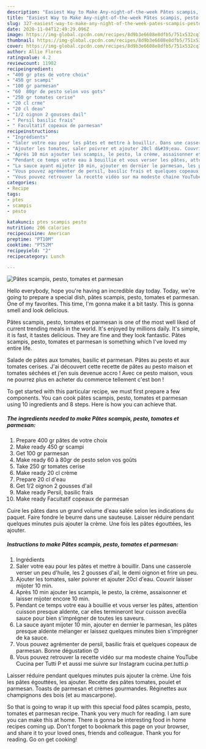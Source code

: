 ```yaml
---
description: "Easiest Way to Make Any-night-of-the-week Pâtes scampis, pesto, tomates et parmesan"
title: "Easiest Way to Make Any-night-of-the-week Pâtes scampis, pesto, tomates et parmesan"
slug: 327-easiest-way-to-make-any-night-of-the-week-pates-scampis-pesto-tomates-et-parmesan
date: 2020-11-04T12:49:29.096Z
image: https://img-global.cpcdn.com/recipes/8d9b3e6608e8dfb5/751x532cq70/pates-scampis-pesto-tomates-et-parmesan-photo-principale-de-la-recette.jpg
thumbnail: https://img-global.cpcdn.com/recipes/8d9b3e6608e8dfb5/751x532cq70/pates-scampis-pesto-tomates-et-parmesan-photo-principale-de-la-recette.jpg
cover: https://img-global.cpcdn.com/recipes/8d9b3e6608e8dfb5/751x532cq70/pates-scampis-pesto-tomates-et-parmesan-photo-principale-de-la-recette.jpg
author: Allie Flores
ratingvalue: 4.2
reviewcount: 11902
recipeingredient:
- "400 gr ptes de votre choix"
- "450 gr scampi"
- "100 gr parmesan"
- "60  80gr de pesto selon vos gots"
- "250 gr tomates cerise"
- "20 cl crme"
- "20 cl deau"
- "1/2 oignon 2 gousses dail"
- " Persil basilic frais"
- " Facultatif copeaux de parmesan"
recipeinstructions:
- "Ingrédients"
- "Saler votre eau pour les pâtes et mettre à bouillir. Dans une casserole verser un peu d&#39;huile, les 2 gousses d&#39;ail, le demi oignon et frire un peu."
- "Ajouter les tomates, saler poivrer et ajouter 20cl d&#39;eau. Couvrir laisser mijoter 10 min."
- "Après 10 min ajouter les scampis, le pesto, la crème, assaisonner et laisser mijoter encore 10 min."
- "Pendant ce temps votre eau à bouillie et vous verser les pâtes, attention cuisson presque aldente, car elles termineront leur cuisson avec6la sauce pour bien s&#39;imprégner de toutes les saveurs."
- "La sauce ayant mijoter 10 min, ajouter en dernier le parmesan, les pâtes presque aldente mélanger er laissez quelques minutes bien s&#39;imprégner de ka sauce."
- "Vous pouvez agrémenter de persil, basilic frais et quelques copeaux de parmesan. Bonne dégustation 😊"
- "Vous pouvez retrouver la recette vidéo sur ma modeste chaine YouTube Cucina per Tutti P et aussi me suivre sur Instagram cucina.per.tutti.p"
categories:
- Recipe
tags:
- ptes
- scampis
- pesto

katakunci: ptes scampis pesto 
nutrition: 206 calories
recipecuisine: American
preptime: "PT10M"
cooktime: "PT52M"
recipeyield: "2"
recipecategory: Lunch

---
```



![Pâtes scampis, pesto, tomates et parmesan](https://img-global.cpcdn.com/recipes/8d9b3e6608e8dfb5/751x532cq70/pates-scampis-pesto-tomates-et-parmesan-photo-principale-de-la-recette.jpg)

Hello everybody, hope you're having an incredible day today. Today, we're going to prepare a special dish, pâtes scampis, pesto, tomates et parmesan. One of my favorites. This time, I'm gonna make it a bit tasty. This is gonna smell and look delicious.

Pâtes scampis, pesto, tomates et parmesan is one of the most well liked of current trending meals in the world. It's enjoyed by millions daily. It's simple, it is fast, it tastes delicious. They are fine and they look fantastic. Pâtes scampis, pesto, tomates et parmesan is something which I've loved my entire life.

Salade de pâtes aux tomates, basilic et parmesan. Pâtes au pesto et aux tomates cerises. J&#39;ai découvert cette recette de pâtes au pesto maison et tomates séchées et j&#39;en suis devenue accro ! Avec ce pesto maison, vous ne pourrez plus en acheter du commerce tellement c&#39;est bon !


To get started with this particular recipe, we must first prepare a few components. You can cook pâtes scampis, pesto, tomates et parmesan using 10 ingredients and 8 steps. Here is how you can achieve that.

<!--inarticleads1-->

##### The ingredients needed to make Pâtes scampis, pesto, tomates et parmesan:

1. Prepare 400 gr pâtes de votre choix
1. Make ready 450 gr scampi
1. Get 100 gr parmesan
1. Make ready 60 à 80gr de pesto selon vos goûts
1. Take 250 gr tomates cerise
1. Make ready 20 cl crème
1. Prepare 20 cl d&#39;eau
1. Get 1/2 oignon 2 gousses d&#39;ail
1. Make ready  Persil, basilic frais
1. Make ready  Facultatif copeaux de parmesan


Cuire les pâtes dans un grand volume d&#39;eau salée selon les indications du paquet. Faire fondre le beurre dans une sauteuse. Laisser réduire pendant quelques minutes puis ajouter la crème. Une fois les pâtes égouttées, les ajouter. 

<!--inarticleads2-->

##### Instructions to make Pâtes scampis, pesto, tomates et parmesan:

1. Ingrédients
1. Saler votre eau pour les pâtes et mettre à bouillir. Dans une casserole verser un peu d&#39;huile, les 2 gousses d&#39;ail, le demi oignon et frire un peu.
1. Ajouter les tomates, saler poivrer et ajouter 20cl d&#39;eau. Couvrir laisser mijoter 10 min.
1. Après 10 min ajouter les scampis, le pesto, la crème, assaisonner et laisser mijoter encore 10 min.
1. Pendant ce temps votre eau à bouillie et vous verser les pâtes, attention cuisson presque aldente, car elles termineront leur cuisson avec6la sauce pour bien s&#39;imprégner de toutes les saveurs.
1. La sauce ayant mijoter 10 min, ajouter en dernier le parmesan, les pâtes presque aldente mélanger er laissez quelques minutes bien s&#39;imprégner de ka sauce.
1. Vous pouvez agrémenter de persil, basilic frais et quelques copeaux de parmesan. Bonne dégustation 😊
1. Vous pouvez retrouver la recette vidéo sur ma modeste chaine YouTube Cucina per Tutti P et aussi me suivre sur Instagram cucina.per.tutti.p


Laisser réduire pendant quelques minutes puis ajouter la crème. Une fois les pâtes égouttées, les ajouter. Recette des pâtes tomates, poulet et parmesan. Toasts de parmesan et crèmes gourmandes. Réginettes aux champignons des bois (et au mascarpone). 

So that is going to wrap it up with this special food pâtes scampis, pesto, tomates et parmesan recipe. Thank you very much for reading. I am sure you can make this at home. There is gonna be interesting food in home recipes coming up. Don't forget to bookmark this page on your browser, and share it to your loved ones, friends and colleague. Thank you for reading. Go on get cooking!
